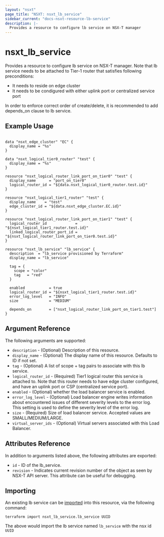 ```yaml
---
layout: "nsxt"
page_title: "NSXT: nsxt_lb_service"
sidebar_current: "docs-nsxt-resource-lb-service"
description: |-
  Provides a resource to configure lb service on NSX-T manager
---
```


# nsxt_lb_service

Provides a resource to configure lb service on NSX-T manager.
Note that lb service needs to be attached to Tier-1 router that satisfies
following preconditions:
* It needs to reside on edge cluster
* It needs to be condigured with either uplink port or centralized service port

In order to enforce correct order of create/delete, it is recommended to add
depends_on clause to lb service.

## Example Usage

```hcl

data "nsxt_edge_cluster" "EC" {
  display_name = "%s"
}

data "nsxt_logical_tier0_router" "test" {
  display_name = "%s"
}

resource "nsxt_logical_router_link_port_on_tier0" "test" {
  display_name      = "port_on_tier0"
  logical_router_id = "${data.nsxt_logical_tier0_router.test.id}"
}

resource "nsxt_logical_tier1_router" "test" {
  display_name    = "test"
  edge_cluster_id = "${data.nsxt_edge_cluster.EC.id}"
}

resource "nsxt_logical_router_link_port_on_tier1" "test" {
  logical_router_id             = "${nsxt_logical_tier1_router.test.id}"
  linked_logical_router_port_id = "${nsxt_logical_router_link_port_on_tier0.test.id}"
}

resource "nsxt_lb_service" "lb_service" {
  description  = "lb_service provisioned by Terraform"
  display_name = "lb_service"

  tag = {
    scope = "color"
    tag   = "red"
  }

  enabled           = true
  logical_router_id = "${nsxt_logical_tier1_router.test.id}"
  error_log_level   = "INFO"
  size              = "MEDIUM"

  depends_on        = ["nsxt_logical_router_link_port_on_tier1.test"]
}
```

## Argument Reference

The following arguments are supported:

* `description` - (Optional) Description of this resource.
* `display_name` - (Optional) The display name of this resource. Defaults to ID if not set.
* `tag` - (Optional) A list of scope + tag pairs to associate with this lb service.
* `logical_router_id` - (Required) Tier1 logical router this service is attached to. Note that this router needs to have edge cluster configured, and have an uplink port or CSP (centralized service port).
* `enabled` - (Optional) whether the load balancer service is enabled.
* `error_log_level` - (Optional) Load balancer engine writes information about encountered issues of different severity levels to the error log. This setting is used to define the severity level of the error log.
* `size` - (Required) Size of load balancer service. Accepted values are SMALL/MEDIUM/LARGE.
* `virtual_server_ids` - (Optional) Virtual servers associated with this Load Balancer.


## Attributes Reference

In addition to arguments listed above, the following attributes are exported:

* `id` - ID of the lb_service.
* `revision` - Indicates current revision number of the object as seen by NSX-T API server. This attribute can be useful for debugging.


## Importing

An existing lb service can be [imported][docs-import] into this resource, via the following command:

[docs-import]: /docs/import/index.html

```
terraform import nsxt_lb_service.lb_service UUID
```

The above would import the lb service named `lb_service` with the nsx id `UUID`

